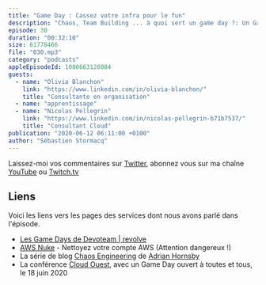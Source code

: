 ```yaml
---
title: "Game Day : Cassez votre infra pour le fun"
description: "Chaos, Team Building ... à quoi sert un game day ?: Un GameDay est un jeu où chaque équipe recoit un compte AWS avec une application. Le game master injecte des pannes dans l'infrastructure. L'équipe qui conserve le plus de services en mode de fonctionnement gagne. A quoi ca sert et comment ca marche ?"
episode: 30
duration: "00:32:10"
size: 61778466
file: "030.mp3"
category: "podcasts"
appleEpisodeId: 1000663120084
guests:
  - name: "Olivia Blanchon"
    link: "https://www.linkedin.com/in/olivia-blanchon/"
    title: "Consultante en organisation"
  - name: "apprentissage"
  - name: "Nicolas Pellegrin"
    link: "https://www.linkedin.com/in/nicolas-pellegrin-b71b7537/"
    title: "Consultant Cloud"
publication: "2020-06-12 06:11:00 +0100"
author: "Sébastien Stormacq"
---
```


Laissez-moi vos commentaires sur [Twitter](https://twitter.com/sebsto), abonnez vous sur ma chaîne [YouTube](https://www.youtube.com/sebsto) ou [Twitch.tv](https://www.twitch.tv/sebAWS)

## Liens

Voici les liens vers les pages des services dont nous avons parlé dans l'épisode.

- [Les Game Days de Devoteam \| revolve](https://revolve.team/formation-gameday-infrastructure)
- [AWS Nuke](https://github.com/rebuy-de/aws-nuke) - Nettoyez votre compte AWS (Attention dangereux !)
- La série de blog [Chaos Engineering](https://medium.com/@adhorn/the-chaos-engineering-collection-5e188d6a90e2) de [Adrian Hornsby](https://www.linkedin.com/in/hornsby/)
- La conférence [Cloud Ouest](https://cloudouest2020.virtualconference.com/#/event), avec un Game Day ouvert à toutes et tous, le 18 juin 2020
